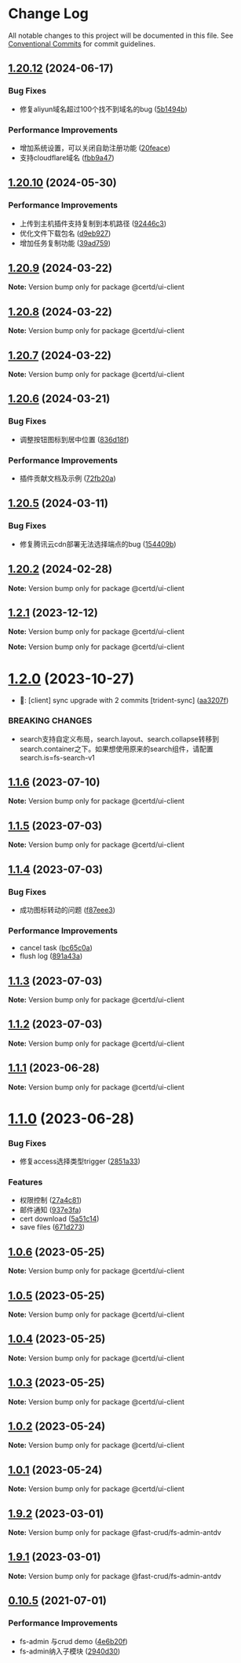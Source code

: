 # Change Log

All notable changes to this project will be documented in this file.
See [Conventional Commits](https://conventionalcommits.org) for commit guidelines.

## [1.20.12](https://github.com/certd/certd/compare/v1.20.10...v1.20.12) (2024-06-17)

### Bug Fixes

* 修复aliyun域名超过100个找不到域名的bug ([5b1494b](https://github.com/certd/certd/commit/5b1494b3ce93d1026dc56ee741342fbb8bf7be24))

### Performance Improvements

* 增加系统设置，可以关闭自助注册功能 ([20feace](https://github.com/certd/certd/commit/20feacea12d43386540db6a600f391d786be4014))
* 支持cloudflare域名 ([fbb9a47](https://github.com/certd/certd/commit/fbb9a47e8f7bb805289b9ee64bd46ffee0f01c06))

## [1.20.10](https://github.com/certd/certd/compare/v1.20.9...v1.20.10) (2024-05-30)

### Performance Improvements

* 上传到主机插件支持复制到本机路径 ([92446c3](https://github.com/certd/certd/commit/92446c339936f98f08f654b8971a7393d8435224))
* 优化文件下载包名 ([d9eb927](https://github.com/certd/certd/commit/d9eb927b0a1445feab08b1958aa9ea80637a5ae6))
* 增加任务复制功能 ([39ad759](https://github.com/certd/certd/commit/39ad7597fa0e19cc1f7631bbd6fea0a9e05a62c9))

## [1.20.9](https://github.com/certd/certd/compare/v1.20.8...v1.20.9) (2024-03-22)

**Note:** Version bump only for package @certd/ui-client

## [1.20.8](https://github.com/certd/certd/compare/v1.20.7...v1.20.8) (2024-03-22)

**Note:** Version bump only for package @certd/ui-client

## [1.20.7](https://github.com/certd/certd/compare/v1.20.6...v1.20.7) (2024-03-22)

**Note:** Version bump only for package @certd/ui-client

## [1.20.6](https://github.com/certd/certd/compare/v1.20.5...v1.20.6) (2024-03-21)

### Bug Fixes

* 调整按钮图标到居中位置 ([836d18f](https://github.com/certd/certd/commit/836d18f07e22d00faf2f213bc3301a6672b5bafc))

### Performance Improvements

* 插件贡献文档及示例 ([72fb20a](https://github.com/certd/certd/commit/72fb20abf3ba5bdd862575d2907703a52fd7eb17))

## [1.20.5](https://github.com/certd/certd/compare/v1.20.2...v1.20.5) (2024-03-11)

### Bug Fixes

* 修复腾讯云cdn部署无法选择端点的bug ([154409b](https://github.com/certd/certd/commit/154409b1dfee3ea1caae740ad9c1f99a6e7a9814))

## [1.20.2](https://github.com/certd/certd/compare/v1.2.1...v1.20.2) (2024-02-28)

**Note:** Version bump only for package @certd/ui-client

## [1.2.1](https://github.com/certd/certd/compare/v1.2.0...v1.2.1) (2023-12-12)

**Note:** Version bump only for package @certd/ui-client

**Note:** Version bump only for package @certd/ui-client

# [1.2.0](https://github.com/certd/certd/compare/v1.1.6...v1.2.0) (2023-10-27)

* 🔱: [client] sync upgrade with 2 commits [trident-sync] ([aa3207f](https://github.com/certd/certd/commit/aa3207fca5f15f7c3da789989d99c8ae7d1c4551))

### BREAKING CHANGES

* search支持自定义布局，search.layout、search.collapse转移到 search.container之下。如果想使用原来的search组件，请配置search.is=fs-search-v1

## [1.1.6](https://github.com/certd/certd/compare/v1.1.5...v1.1.6) (2023-07-10)

**Note:** Version bump only for package @certd/ui-client

## [1.1.5](https://github.com/certd/certd/compare/v1.1.4...v1.1.5) (2023-07-03)

**Note:** Version bump only for package @certd/ui-client

## [1.1.4](https://github.com/certd/certd/compare/v1.1.3...v1.1.4) (2023-07-03)

### Bug Fixes

* 成功图标转动的问题 ([f87eee3](https://github.com/certd/certd/commit/f87eee3b9ff1ef9874e79a81fe0ed7104cb9ee8c))

### Performance Improvements

* cancel task ([bc65c0a](https://github.com/certd/certd/commit/bc65c0a786360c087fe95cad93ec6a87804cc5ee))
* flush log ([891a43a](https://github.com/certd/certd/commit/891a43ae6716ff98ed06643f7da2e35199ee195c))

## [1.1.3](https://github.com/certd/certd/compare/v1.1.2...v1.1.3) (2023-07-03)

**Note:** Version bump only for package @certd/ui-client

## [1.1.2](https://github.com/certd/certd/compare/v1.1.1...v1.1.2) (2023-07-03)

**Note:** Version bump only for package @certd/ui-client

## [1.1.1](https://github.com/certd/certd/compare/v1.1.0...v1.1.1) (2023-06-28)

**Note:** Version bump only for package @certd/ui-client

# [1.1.0](https://github.com/certd/certd/compare/v1.0.6...v1.1.0) (2023-06-28)

### Bug Fixes

* 修复access选择类型trigger ([2851a33](https://github.com/certd/certd/commit/2851a33eb2510f038fadb55da29512597a4ba512))

### Features

* 权限控制 ([27a4c81](https://github.com/certd/certd/commit/27a4c81c6d70e70abb3892c3ea58d4719988808a))
* 邮件通知 ([937e3fa](https://github.com/certd/certd/commit/937e3fac19cd03b8aa91db8ba03fda7fcfbacea2))
* cert download ([5a51c14](https://github.com/certd/certd/commit/5a51c14de521cb8075a80d2ae41a16e6d5281259))
* save files ([671d273](https://github.com/certd/certd/commit/671d273e2f9136d16896536b0ca127cf372f1619))

## [1.0.6](https://github.com/certd/certd/compare/v1.0.5...v1.0.6) (2023-05-25)

**Note:** Version bump only for package @certd/ui-client

## [1.0.5](https://github.com/certd/certd/compare/v1.0.4...v1.0.5) (2023-05-25)

**Note:** Version bump only for package @certd/ui-client

## [1.0.4](https://github.com/certd/certd/compare/v1.0.3...v1.0.4) (2023-05-25)

**Note:** Version bump only for package @certd/ui-client

## [1.0.3](https://github.com/certd/certd/compare/v1.0.2...v1.0.3) (2023-05-25)

**Note:** Version bump only for package @certd/ui-client

## [1.0.2](https://github.com/certd/certd/compare/v1.0.1...v1.0.2) (2023-05-24)

**Note:** Version bump only for package @certd/ui-client

## [1.0.1](https://github.com/certd/certd/compare/v1.0.0...v1.0.1) (2023-05-24)

**Note:** Version bump only for package @certd/ui-client

## [1.9.2](https://github.com/fast-crud/fast-crud/compare/v1.9.1...v1.9.2) (2023-03-01)

**Note:** Version bump only for package @fast-crud/fs-admin-antdv

## [1.9.1](https://github.com/fast-crud/fast-crud/compare/v1.9.0...v1.9.1) (2023-03-01)

**Note:** Version bump only for package @fast-crud/fs-admin-antdv

## [0.10.5](https://github.com/fast-crud/fast-crud/compare/v0.10.4...v0.10.5) (2021-07-01)

### Performance Improvements

* fs-admin 与crud demo ([4e6b20f](https://github.com/fast-crud/fast-crud/commit/4e6b20fe19434460853841f371b9fd5f16e5e2d3))
* fs-admin纳入子模块 ([2940d30](https://github.com/fast-crud/fast-crud/commit/2940d30f419bf4bde1e8e791f1fbdb9184818285))
